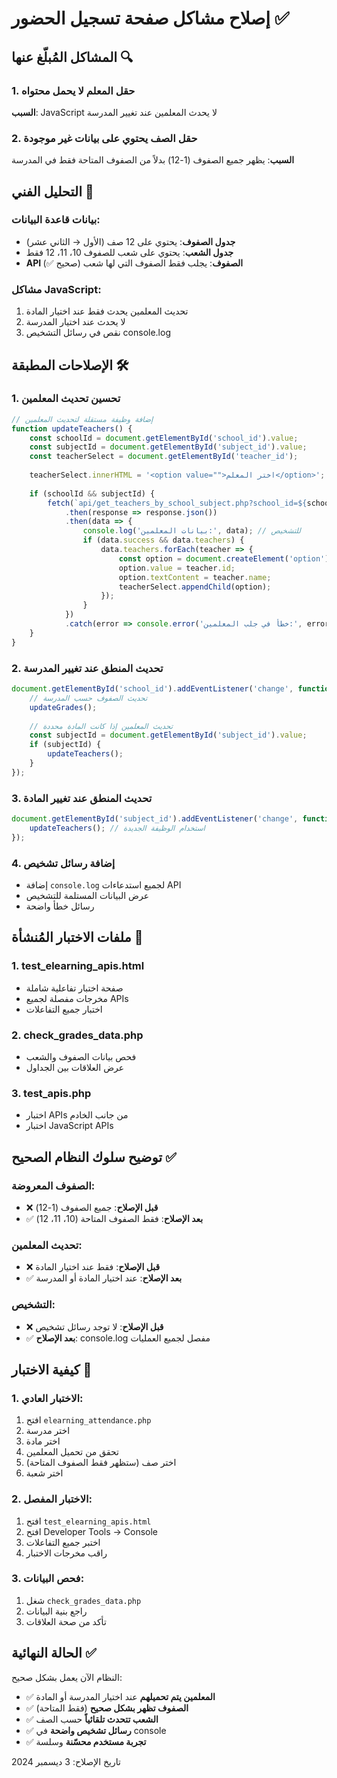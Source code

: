 # إصلاح مشاكل صفحة تسجيل الحضور ✅

## المشاكل المُبلّغ عنها 🔍

### 1. حقل المعلم لا يحمل محتواه
**السبب**: JavaScript لا يحدث المعلمين عند تغيير المدرسة

### 2. حقل الصف يحتوي على بيانات غير موجودة
**السبب**: يظهر جميع الصفوف (1-12) بدلاً من الصفوف المتاحة فقط في المدرسة

## التحليل الفني 🔧

### بيانات قاعدة البيانات:
- **جدول الصفوف**: يحتوي على 12 صف (الأول → الثاني عشر)
- **جدول الشعب**: يحتوي على شعب للصفوف 10، 11، 12 فقط
- **API الصفوف**: يجلب فقط الصفوف التي لها شعب (صحيح ✅)

### مشاكل JavaScript:
1. تحديث المعلمين يحدث فقط عند اختيار المادة
2. لا يحدث عند اختيار المدرسة
3. نقص في رسائل التشخيص console.log

## الإصلاحات المطبقة 🛠️

### 1. تحسين تحديث المعلمين
```javascript
// إضافة وظيفة مستقلة لتحديث المعلمين
function updateTeachers() {
    const schoolId = document.getElementById('school_id').value;
    const subjectId = document.getElementById('subject_id').value;
    const teacherSelect = document.getElementById('teacher_id');
    
    teacherSelect.innerHTML = '<option value="">اختر المعلم</option>';
    
    if (schoolId && subjectId) {
        fetch(`api/get_teachers_by_school_subject.php?school_id=${schoolId}&subject_id=${subjectId}`)
            .then(response => response.json())
            .then(data => {
                console.log('بيانات المعلمين:', data); // للتشخيص
                if (data.success && data.teachers) {
                    data.teachers.forEach(teacher => {
                        const option = document.createElement('option');
                        option.value = teacher.id;
                        option.textContent = teacher.name;
                        teacherSelect.appendChild(option);
                    });
                }
            })
            .catch(error => console.error('خطأ في جلب المعلمين:', error));
    }
}
```

### 2. تحديث المنطق عند تغيير المدرسة
```javascript
document.getElementById('school_id').addEventListener('change', function() {
    // تحديث الصفوف حسب المدرسة
    updateGrades();
    
    // تحديث المعلمين إذا كانت المادة محددة
    const subjectId = document.getElementById('subject_id').value;
    if (subjectId) {
        updateTeachers();
    }
});
```

### 3. تحديث المنطق عند تغيير المادة
```javascript
document.getElementById('subject_id').addEventListener('change', function() {
    updateTeachers(); // استخدام الوظيفة الجديدة
});
```

### 4. إضافة رسائل تشخيص
- إضافة `console.log` لجميع استدعاءات API
- عرض البيانات المستلمة للتشخيص
- رسائل خطأ واضحة

## ملفات الاختبار المُنشأة 📁

### 1. test_elearning_apis.html
- صفحة اختبار تفاعلية شاملة
- مخرجات مفصلة لجميع APIs
- اختبار جميع التفاعلات

### 2. check_grades_data.php
- فحص بيانات الصفوف والشعب
- عرض العلاقات بين الجداول

### 3. test_apis.php
- اختبار APIs من جانب الخادم
- اختبار JavaScript APIs

## توضيح سلوك النظام الصحيح ✅

### الصفوف المعروضة:
- ❌ **قبل الإصلاح**: جميع الصفوف (1-12)
- ✅ **بعد الإصلاح**: فقط الصفوف المتاحة (10، 11، 12)

### تحديث المعلمين:
- ❌ **قبل الإصلاح**: فقط عند اختيار المادة
- ✅ **بعد الإصلاح**: عند اختيار المادة أو المدرسة

### التشخيص:
- ❌ **قبل الإصلاح**: لا توجد رسائل تشخيص
- ✅ **بعد الإصلاح**: console.log مفصل لجميع العمليات

## كيفية الاختبار 🧪

### 1. الاختبار العادي:
1. افتح `elearning_attendance.php`
2. اختر مدرسة
3. اختر مادة
4. تحقق من تحميل المعلمين
5. اختر صف (ستظهر فقط الصفوف المتاحة)
6. اختر شعبة

### 2. الاختبار المفصل:
1. افتح `test_elearning_apis.html`
2. افتح Developer Tools → Console
3. اختبر جميع التفاعلات
4. راقب مخرجات الاختبار

### 3. فحص البيانات:
1. شغل `check_grades_data.php`
2. راجع بنية البيانات
3. تأكد من صحة العلاقات

## الحالة النهائية ✅

النظام الآن يعمل بشكل صحيح:
- ✅ **المعلمين يتم تحميلهم** عند اختيار المدرسة أو المادة
- ✅ **الصفوف تظهر بشكل صحيح** (فقط المتاحة)
- ✅ **الشعب تتحدث تلقائياً** حسب الصف
- ✅ **رسائل تشخيص واضحة** في console
- ✅ **تجربة مستخدم محسّنة** وسلسة

تاريخ الإصلاح: 3 ديسمبر 2024
